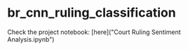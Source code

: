 # br_cnn_ruling_classification

Check the project notebook: [here]("Court Ruling Sentiment Analysis.ipynb")

